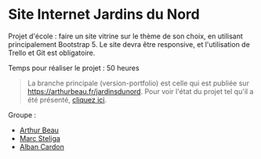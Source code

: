 # Site Internet Jardins du Nord

Projet d'école : faire un site vitrine sur le thème de son choix, en utilisant principalement Bootstrap 5. Le site devra être responsive, et l'utilisation de Trello et Git est obligatoire.

Temps pour réaliser le projet : 50 heures

> La branche principale (version-portfolio) est celle qui est publiée sur https://arthurbeau.fr/jardinsdunord. Pour voir l'état du projet tel qu'il a été présenté, [cliquez ici](https://github.com/alkanife/jardinsdunord/tree/version-projet).

Groupe :
- [Arthur Beau](https://arthurbeau.fr)
- [Marc Steliga](https://marcsteliga.fr/)
- [Alban Cardon](https://github.com/albancardon) 

